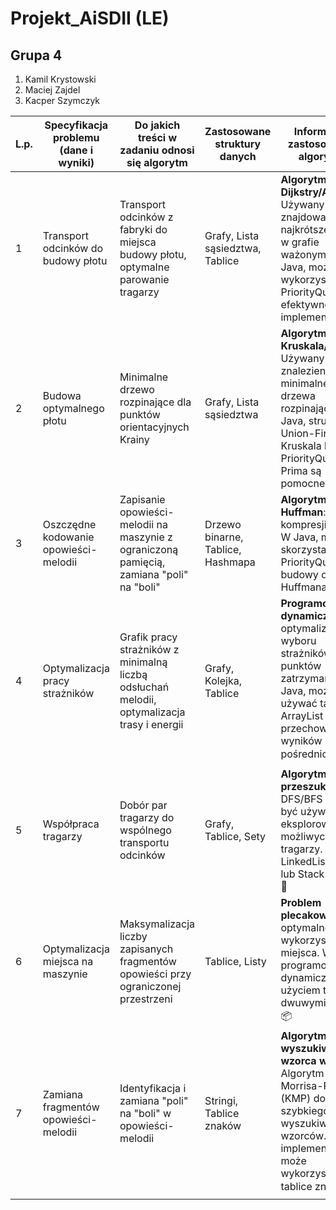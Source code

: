 # Projekt_AiSDII (LE)
## Grupa 4 

1. Kamil Krystowski
2. Maciej Zajdel
3. Kacper Szymczyk

| L.p. | Specyfikacja problemu (dane i wyniki) | Do jakich treści w zadaniu odnosi się algorytm | Zastosowane struktury danych | Informacje o zastosowanym algorytmie |
|------|---------------------------------------|------------------------------------------------|-------------------------------|--------------------------------------|
| 1    | Transport odcinków do budowy płotu    | Transport odcinków z fabryki do miejsca budowy płotu, optymalne parowanie tragarzy | Grafy, Lista sąsiedztwa, Tablice | **Algorytm Dijkstry/A***: Używany do znajdowania najkrótszej ścieżki w grafie ważonym. W Java, można wykorzystać PriorityQueue do efektywnej implementacji. :rocket: |
| 2    | Budowa optymalnego płotu              | Minimalne drzewo rozpinające dla punktów orientacyjnych Krainy | Grafy, Lista sąsiedztwa | **Algorytm Kruskala/Prima**: Używany do znalezienia minimalnego drzewa rozpinającego. W Java, struktury Union-Find dla Kruskala lub PriorityQueue dla Prima są pomocne. :construction: |
| 3    | Oszczędne kodowanie opowieści-melodii | Zapisanie opowieści-melodii na maszynie z ograniczoną pamięcią, zamiana "poli" na "boli" | Drzewo binarne, Tablice, Hashmapa | **Algorytm Huffman**: Do kompresji danych. W Java, można skorzystać z PriorityQueue do budowy drzewa Huffmana. :floppy_disk: |
| 4    | Optymalizacja pracy strażników        | Grafik pracy strażników z minimalną liczbą odsłuchań melodii, optymalizacja trasy i energii | Grafy, Kolejka, Tablice | **Programowanie dynamiczne**: Do optymalizacji wyboru strażników i punktów zatrzymania. W Java, można używać tablic lub ArrayList do przechowywania wyników pośrednich. :shield: |
| 5    | Współpraca tragarzy                   | Dobór par tragarzy do wspólnego transportu odcinków | Grafy, Tablice, Sety | **Algorytmy przeszukiwania**: DFS/BFS mogą być używane do eksplorowania możliwych par tragarzy. W Java, LinkedList dla BFS lub Stack dla DFS. :handshake: |
| 6    | Optymalizacja miejsca na maszynie     | Maksymalizacja liczby zapisanych fragmentów opowieści przy ograniczonej przestrzeni | Tablice, Listy | **Problem plecakowy**: Do optymalnego wykorzystania miejsca. W Java, programowanie dynamiczne z użyciem tablic dwuwymiarowych. :package: |
| 7    | Zamiana fragmentów opowieści-melodii  | Identyfikacja i zamiana "poli" na "boli" w opowieści-melodii | Stringi, Tablice znaków | **Algorytmy wyszukiwania wzorca w tekście**: Algorytm Knutha-Morrisa-Pratta (KMP) do szybkiego wyszukiwania wzorców. W Java, implementacja może wykorzystywać tablice znaków. :mag: |
